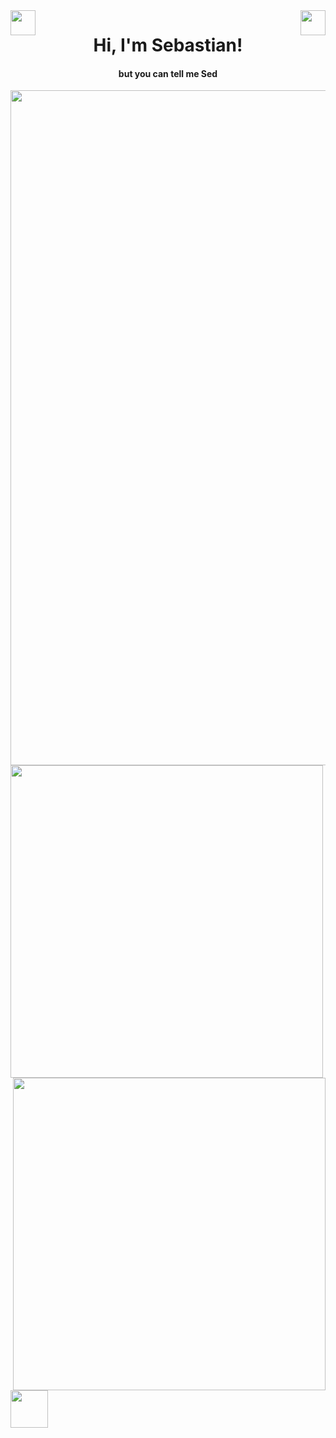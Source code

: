 <img align="left" src="https://github.com/TheDudeThatCode/TheDudeThatCode/blob/master/Assets/Hi.gif" width="40"/>
<img align="right" src="https://github.com/TheDudeThatCode/TheDudeThatCode/blob/master/Assets/Hi.gif" width="40"/>
<h1 align="center">Hi, I'm Sebastian! </h1> 
<h4 align="center">but you can tell me Sed </h4>
  
<img align="center" src="https://firebasestorage.googleapis.com/v0/b/port-e39af.appspot.com/o/README_HEAD.svg?alt=media&token=27c7d262-2a65-4857-abaa-1a82c21dc9b0" width="1080" />

<a  href="https://github.com/exSED">
  <img src="https://github-readme-stats.vercel.app/api?username=exSED&show_icons=true&theme=transparent" width="500"/>
  <img align="right" src="https://github-readme-stats.vercel.app/api/top-langs/?username=exSED&theme=transparent&hide=glsl" width="500"/>
</a>

<img src="https://media.giphy.com/media/LnQjpWaON8nhr21vNW/giphy.gif" width="60">

